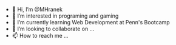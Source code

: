 - 👋 Hi, I’m @MHranek
- 👀 I’m interested in programing and gaming
- 🌱 I’m currently learning Web Development at Penn's Bootcamp
- 💞️ I’m looking to collaborate on ...
- 📫 How to reach me ...

<!---
MHranek/MHranek is a ✨ special ✨ repository because its `README.md` (this file) appears on your GitHub profile.
You can click the Preview link to take a look at your changes.
--->
